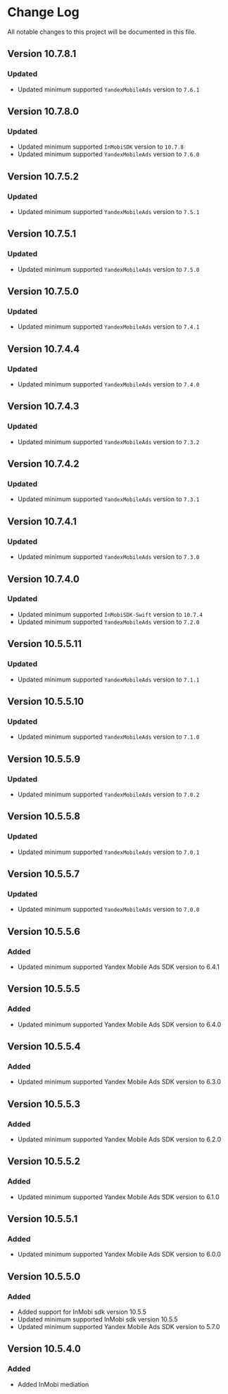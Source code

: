 # Change Log

All notable changes to this project will be documented in this file.

## Version 10.7.8.1

### Updated

- Updated minimum supported `YandexMobileAds` version to `7.6.1`

## Version 10.7.8.0

### Updated

- Updated minimum supported `InMobiSDK` version to `10.7.8`
- Updated minimum supported `YandexMobileAds` version to `7.6.0`

## Version 10.7.5.2

### Updated

- Updated minimum supported `YandexMobileAds` version to `7.5.1`

## Version 10.7.5.1

### Updated

- Updated minimum supported `YandexMobileAds` version to `7.5.0`

## Version 10.7.5.0

### Updated

- Updated minimum supported `YandexMobileAds` version to `7.4.1`

## Version 10.7.4.4

### Updated

- Updated minimum supported `YandexMobileAds` version to `7.4.0`

## Version 10.7.4.3

### Updated

- Updated minimum supported `YandexMobileAds` version to `7.3.2`

## Version 10.7.4.2

### Updated

- Updated minimum supported `YandexMobileAds` version to `7.3.1`

## Version 10.7.4.1

### Updated

- Updated minimum supported `YandexMobileAds` version to `7.3.0`

## Version 10.7.4.0

### Updated

- Updated minimum supported `InMobiSDK-Swift` version to `10.7.4`
- Updated minimum supported `YandexMobileAds` version to `7.2.0`

## Version 10.5.5.11

### Updated

- Updated minimum supported `YandexMobileAds` version to `7.1.1`

## Version 10.5.5.10

### Updated

- Updated minimum supported `YandexMobileAds` version to `7.1.0`

## Version 10.5.5.9

### Updated

- Updated minimum supported `YandexMobileAds` version to `7.0.2`

## Version 10.5.5.8

### Updated

- Updated minimum supported `YandexMobileAds` version to `7.0.1`

## Version 10.5.5.7

### Updated

- Updated minimum supported `YandexMobileAds` version to `7.0.0`

## Version 10.5.5.6

### Added

- Updated minimum supported Yandex Mobile Ads SDK version to 6.4.1

## Version 10.5.5.5

### Added

- Updated minimum supported Yandex Mobile Ads SDK version to 6.4.0

## Version 10.5.5.4

### Added

- Updated minimum supported Yandex Mobile Ads SDK version to 6.3.0

## Version 10.5.5.3

### Added

- Updated minimum supported Yandex Mobile Ads SDK version to 6.2.0

## Version 10.5.5.2

### Added

- Updated minimum supported Yandex Mobile Ads SDK version to 6.1.0

## Version 10.5.5.1

### Added

- Updated minimum supported Yandex Mobile Ads SDK version to 6.0.0

## Version 10.5.5.0

### Added

- Added support for InMobi sdk version 10.5.5
- Updated minimum supported InMobi sdk version 10.5.5
- Updated minimum supported Yandex Mobile Ads SDK version to 5.7.0

## Version 10.5.4.0

### Added

- Added InMobi mediation
